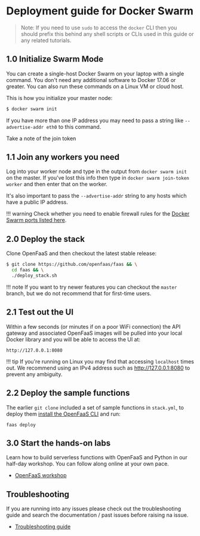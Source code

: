 # Deployment guide for Docker Swarm

> Note: If you need to use `sudo` to access the `docker` CLI then you should prefix this behind any shell scripts or CLIs used in this guide or any related tutorials.

## 1.0 Initialize Swarm Mode

You can create a single-host Docker Swarm on your laptop with a single command. You don't need any additional software to Docker 17.06 or greater. You can also run these commands on a Linux VM or cloud host.

This is how you initialize your master node:

```bash
$ docker swarm init
```

If you have more than one IP address you may need to pass a string like `--advertise-addr eth0` to this command.

Take a note of the join token

## 1.1 Join any workers you need

Log into your worker node and type in the output from `docker swarm init` on the master. If you've lost this info then type in `docker swarm join-token worker` and then enter that on the worker.

It's also important to pass the `--advertise-addr` string to any hosts which have a public IP address.

!!! warning
    Check whether you need to enable firewall rules for the [Docker Swarm ports listed here](https://docs.docker.com/engine/swarm/swarm-tutorial/).

## 2.0 Deploy the stack

Clone OpenFaaS and then checkout the latest stable release:

```bash
$ git clone https://github.com/openfaas/faas && \
  cd faas && \
  ./deploy_stack.sh
```

!!! note
    If you want to try newer features you can checkout the `master` branch, but we do not recommend that for first-time users.

## 2.1 Test out the UI

Within a few seconds (or minutes if on a poor WiFi connection) the API gateway and associated OpenFaaS images will be pulled into your local Docker library and you will be able to access the UI at:

`http://127.0.0.1:8080`

!!! tip
    If you're running on Linux you may find that accessing `localhost` times out. We recommend using an IPv4 address such as http://127.0.0.1:8080 to prevent any ambiguity.

## 2.2 Deploy the sample functions

The earlier `git clone` included a set of sample functions in `stack.yml`, to deploy them [install the OpenFaaS CLI](cli/install/) and run:

```
faas deploy
```

## 3.0 Start the hands-on labs

Learn how to build serverless functions with OpenFaaS and Python in our half-day workshop. You can follow along online at your own pace.

* [OpenFaaS workshop](/tutorials/workshop/)

## Troubleshooting

If you are running into any issues please check out the troubleshooting guide and search the documentation / past issues before raising na issue.

* [Troubleshooting guide](https://github.com/openfaas/faas/blob/master/guide/troubleshooting.md)

